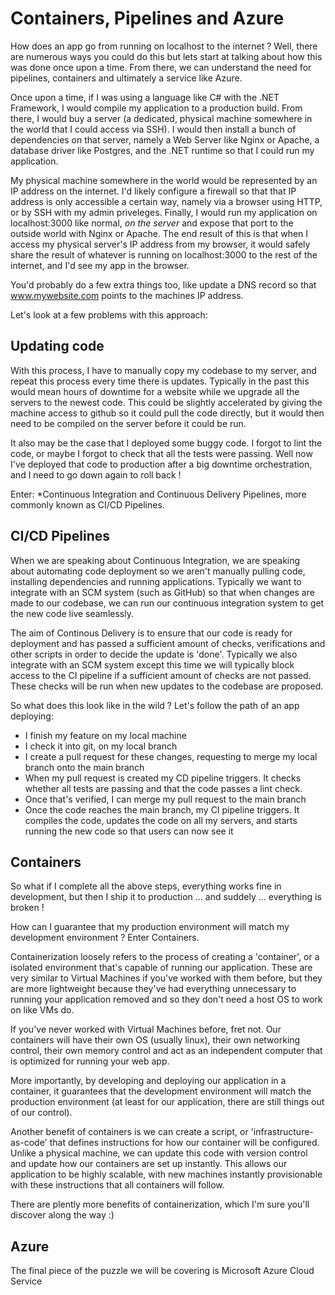 # Containers, Pipelines and Azure

How does an app go from running on localhost to the internet ? Well, there are numerous ways you could do this but lets start at talking about how this was done once upon a time. From there, we can understand the need for pipelines, containers and ultimately a service like Azure.

Once upon a time, if I was using a language like C# with the .NET Framework, I would compile my application to a production build. From there, I would buy a server (a dedicated, physical machine somewhere in the world that I could access via SSH). I would then install a bunch of dependencies on that server, namely a Web Server like Nginx or Apache, a database driver like Postgres, and the .NET runtime so that I could run my application. 

My physical machine somewhere in the world would be represented by an IP address on the internet. I'd likely configure a firewall so that that IP address is only accessible a certain way, namely via a browser using HTTP, or by SSH with my admin priveleges. Finally, I would run my application on localhost:3000 like normal, *on the server* and expose that port to the outside world with Nginx or Apache. The end result of this is that when I access my physical server's IP address from my browser, it would safely share the result of whatever is running on localhost:3000 to the rest of the internet, and I'd see my app in the browser. 

You'd probably do a few extra things too, like update a DNS record so that www.mywebsite.com points to the machines IP address. 

Let's look at a few problems with this approach:

## Updating code

With this process, I have to manually copy my codebase to my server, and repeat this process every time there is updates. Typically in the past this would mean hours of downtime for a website while we upgrade all the servers to the newest code. This could be slightly accelerated by giving the machine access to github so it could pull the code directly, but it would then need to be compiled on the server before it could be run. 

It also may be the case that I deployed some buggy code. I forgot to lint the code, or maybe I forgot to check that all the tests were passing. Well now I've deployed that code to production after a big downtime orchestration, and I need to go down again to roll back !

Enter: *Continuous Integration and Continuous Delivery Pipelines, more commonly known as CI/CD Pipelines.

## CI/CD Pipelines

When we are speaking about Continuous Integration, we are speaking about automating code deployment so we aren't manually pulling code, installing dependencies and running applications. Typically we want to integrate with an SCM system (such as GitHub) so that when changes are made to our codebase, we can run our continuous integration system to get the new code live seamlessly.

The aim of Continous Delivery is to ensure that our code is ready for deployment and has passed a sufficient amount of checks, verifications and other scripts in order to decide the update is 'done'. Typically we also integrate with an SCM system except this time we will typically block access to the CI pipeline if a sufficient amount of checks are not passed. These checks will be run when new updates to the codebase are proposed.

So what does this look like in the wild ? Let's follow the path of an app deploying:

- I finish my feature on my local machine
- I check it into git, on my local branch
- I create a pull request for these changes, requesting to merge my local branch onto the main branch
- When my pull request is created my CD pipeline triggers. It checks whether all tests are passing and that the code passes a lint check.
- Once that's verified, I can merge my pull request to the main branch
- Once the code reaches the main branch, my CI pipeline triggers. It compiles the code, updates the code on all my servers, and starts running the new code so that users can now see it

## Containers

So what if I complete all the above steps, everything works fine in development, but then I ship it to production ... and suddely ... everything is broken !

How can I guarantee that my production environment will match my development environment ? Enter Containers. 

Containerization loosely refers to the process of creating a 'container', or a isolated environment that's capable of running our application. These are very similar to Virtual Machines if you've worked with them before, but they are more lightweight because they've had everything unnecessary to running your application removed and so they don't need a host OS to work on like VMs do.

If you've never worked with Virtual Machines before, fret not. Our containers will have their own OS (usually linux), their own networking control, their own memory control and act as an independent computer that is optimized for running your web app.

More importantly, by developing and deploying our application in a container, it guarantees that the development environment will match the production environment (at least for our application, there are still things out of our control).

Another benefit of containers is we can create a script, or 'infrastructure-as-code' that defines instructions for how our container will be configured. Unlike a physical machine, we can update this code with version control and update how our containers are set up instantly. This allows our application to be highly scalable, with new machines instantly provisionable with these instructions that all containers will follow.

There are plently more benefits of containerization, which I'm sure you'll discover along the way :)

## Azure 

The final piece of the puzzle we will be covering is Microsoft Azure Cloud Service


